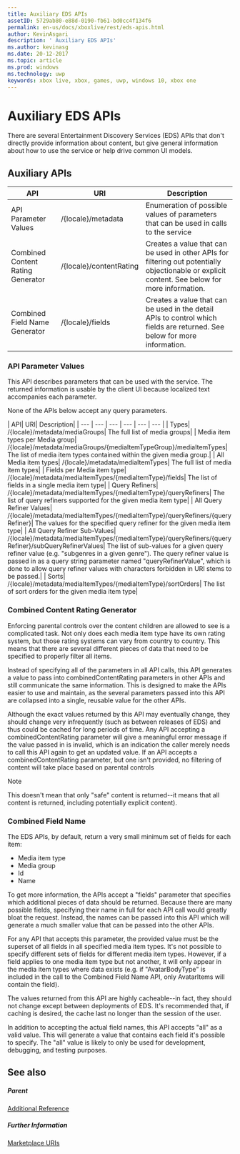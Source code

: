 ```yaml
---
title: Auxiliary EDS APIs
assetID: 5729ab80-e88d-0190-fb61-bd0cc4f134f6
permalink: en-us/docs/xboxlive/rest/eds-apis.html
author: KevinAsgari
description: ' Auxiliary EDS APIs'
ms.author: kevinasg
ms.date: 20-12-2017
ms.topic: article
ms.prod: windows
ms.technology: uwp
keywords: xbox live, xbox, games, uwp, windows 10, xbox one
---
```



# Auxiliary EDS APIs

There are several Entertainment Discovery Services (EDS) APIs that don't directly provide information about content, but give general information about how to use the service or help drive common UI models.

<a id="ID4EQ"></a>


## Auxiliary APIs

| API| URI| Description|
| --- | --- | --- |
| API Parameter Values| /{locale}/metadata| Enumeration of possible values of parameters that can be used in calls to the service|
| Combined Content Rating Generator| /{locale}/contentRating| Creates a value that can be used in other APIs for filtering out potentially objectionable or explicit content. See below for more information.|
| Combined Field Name Generator| /{locale}/fields| Creates a value that can be used in the detail APIs to control which fields are returned. See below for more information.|

<a id="ID4EBC"></a>


### API Parameter Values

This API describes parameters that can be used with the service. The returned information is usable by the client UI because localized text accompanies each parameter.

None of the APIs below accept any query parameters.

| API| URI| Description|
| --- | --- | --- | --- | --- | --- |
| Types| /{locale}/metadata/mediaGroups| The full list of media groups|
| Media item types per Media group| /{locale}/metadata/mediaGroups/{mediaItemTypeGroup}/mediaItemTypes| The list of media item types contained within the given media group.|
| All Media item types| /{locale}/metadata/mediaItemTypes| The full list of media item types|
| Fields per Media item type| /{locale}/metadata/mediaItemTypes/{mediaItemType}/fields| The list of fields in a single media item type|
| Query Refiners| /{locale}/metadata/mediaItemTypes/{mediaItemType}/queryRefiners| The list of query refiners supported for the given media item type|
| All Query Refiner Values| /{locale}/metadata/mediaItemTypes/{mediaItemType}/queryRefiners/{queryRefiner}| The values for the specified query refiner for the given media item type|
| All Query Refiner Sub-Values| /{locale}/metadata/mediaItemTypes/{mediaItemType}/queryRefiners/{queryRefiner}/subQueryRefinerValues| The list of sub-values for a given query refiner value (e.g. "subgenres in a given genre"). The query refiner value is passed in as a query string parameter named "queryRefinerValue", which is done to allow query refiner values with characters forbidden in URI stems to be passed.|
| Sorts| /{locale}/metadata/mediaItemTypes/{mediaItemType}/sortOrders| The list of sort orders for the given media item type|

<a id="ID4EEF"></a>


### Combined Content Rating Generator

Enforcing parental controls over the content children are allowed to see is a complicated task. Not only does each media item type have its own rating system, but those rating systems can vary from country to country. This means that there are several different pieces of data that need to be specified to properly filter all items.

Instead of specifying all of the parameters in all API calls, this API generates a value to pass into combinedContentRating parameters in other APIs and still communicate the same information. This is designed to make the APIs easier to use and maintain, as the several parameters passed into this API are collapsed into a single, reusable value for the other APIs.

Although the exact values returned by this API may eventually change, they should change very infrequently (such as between releases of EDS) and thus could be cached for long periods of time. Any API accepting a combinedContentRating parameter will give a meaningful error message if the value passed in is invalid, which is an indication the caller merely needs to call this API again to get an updated value. If an API accepts a combinedContentRating parameter, but one isn't provided, no filtering of content will take place based on parental controls

> [!NOTE]
> This doesn't mean that only "safe" content is returned--it means that all content is returned, including potentially explicit content).



<a id="ID4EWF"></a>


### Combined Field Name

The EDS APIs, by default, return a very small minimum set of fields for each item:

   * Media item type
   * Media group
   * Id
   * Name

To get more information, the APIs accept a "fields" parameter that specifies which additional pieces of data should be returned. Because there are many possible fields, specifying their name in full for each API call would greatly bloat the request. Instead, the names can be passed into this API which will generate a much smaller value that can be passed into the other APIs.

For any API that accepts this parameter, the provided value must be the superset of all fields in all specified media item types. It's not possible to specify different sets of fields for different media item types. However, if a field applies to one media item type but not another, it will only appear in the media item types where data exists (e.g. if "AvatarBodyType" is included in the call to the Combined Field Name API, only AvatarItems will contain the field).

The values returned from this API are highly cacheable--in fact, they should not change except between deployments of EDS. It's recommended that, if caching is desired, the cache last no longer than the session of the user.

In addition to accepting the actual field names, this API accepts "all" as a valid value. This will generate a value that contains each field it's possible to specify. The "all" value is likely to only be used for development, debugging, and testing purposes.

<a id="ID4ERG"></a>


## See also

<a id="ID4ETG"></a>


##### Parent  

[Additional Reference](atoc-xboxlivews-reference-additional.md)


<a id="ID4E6G"></a>


##### Further Information

[Marketplace URIs](../uri/marketplace/atoc-reference-marketplace.md)
